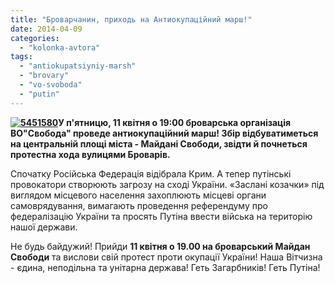 ```yaml
---
title: "Броварчанин, приходь на Антиокупаційний марш!"
date: 2014-04-09
categories: 
  - "kolonka-avtora"
tags: 
  - "antiokupatsiyniy-marsh"
  - "brovary"
  - "vo-svoboda"
  - "putin"
---
```


**[![5451580](https://mpz.brovary.org/wp-content/uploads/2014/04/5451580.jpeg)](https://mpz.brovary.org/wp-content/uploads/2014/04/5451580.jpeg)У п'ятницю, 11 квітня о 19:00 броварська організація ВО"Свобода" проведе антиокупаційний марш! Збір відбуватиметься на центральній площі міста - Майдані Свободи, звідти й почнеться протестна хода вулицями Броварів.**

Спочатку Російська Федерація відібрала Крим. А тепер путінські провокатори створюють загрозу на сході України. «Заслані козачки» під виглядом місцевого населення захоплюють місцеві органи самоврядування, вимагають проведення референдуму про федералізацію України та просять Путіна ввести війська на територію нашої держави.

Не будь байдужий! Прийди **11 квітня о 19.00 на броварський Майдан Свободи** та вислови свій протест проти окупації України! Наша Вітчизна - єдина, неподільна та унітарна держава! Геть Загарбників! Геть Путіна!
